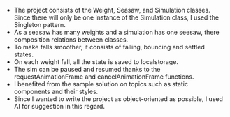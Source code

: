 - The project consists of the Weight, Seasaw, and Simulation classes. Since there will only be one instance of the Simulation class, I used the Singleton pattern.
- As a seasaw has many weights and a simulation has one seesaw, there composition relations between classes.
- To make falls smoother, it consists of falling, bouncing and settled states.
- On each weight fall, all the state is saved to localstorage.
- The sim can be paused and resumed thanks to the requestAnimationFrame and cancelAnimationFrame functions.
- I benefited from the sample solution on topics such as static components and their styles.
- Since I wanted to write the project as object-oriented as possible, I used AI for suggestion in this regard.
